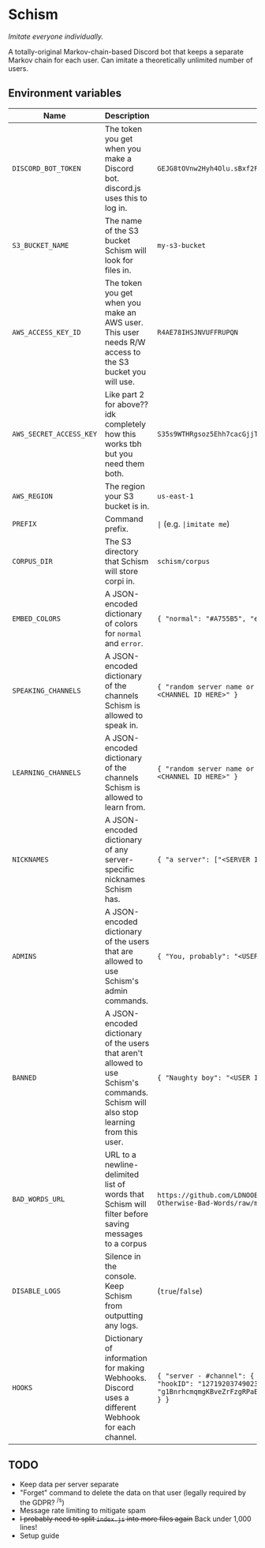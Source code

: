 # Schism
_Imitate everyone individually._

A totally-original Markov-chain-based Discord bot that keeps a separate Markov chain for each user. Can imitate a theoretically unlimited number of users.

## Environment variables
| Name | Description | Example | Default |
| --- | --- | --- | --- |
| `DISCORD_BOT_TOKEN` | The token you get when you make a Discord bot. discord.js uses this to log in. | `GEJG8tOVnw2Hyh4Olu.sBxf2FyEaQJ.cMq.lfsLzrSIzMFNf9d3qTqxRrnq` | `undefined` (**Required**) |
| `S3_BUCKET_NAME` | The name of the S3 bucket Schism will look for files in. | `my-s3-bucket` | `undefined` (**Required**) |
| `AWS_ACCESS_KEY_ID` | The token you get when you make an AWS user. This user needs R/W access to the S3 bucket you will use. | `R4AE78IHSJNVUFFRUPQN` | `undefined` (**Required**) |
| `AWS_SECRET_ACCESS_KEY` | Like part 2 for above?? idk completely how this works tbh but you need them both. | `S35s9WTHRgsoz5Ehh7cacGjjToLie7jcdS4vwpFs` | `undefined` (**Required**) |
| `AWS_REGION` | The region your S3 bucket is in. | `us-east-1` | `undefined` (**Required**) |
| `PREFIX` | Command prefix. | `\|` (e.g. `\|imitate me`) | `\|` |
| `CORPUS_DIR` | The S3 directory that Schism will store corpi in. | `schism/corpus` | `undefined` (**Required**) |
| `EMBED_COLORS` | A JSON-encoded dictionary of colors for `normal` and `error`. | `{ "normal": "#A755B5", "error": "#FF3636" }` | `{ "normal": "#A755B5", "error": "#FF3636" }` |
| `SPEAKING_CHANNELS` | A JSON-encoded dictionary of the channels Schism is allowed to speak in. | `{ "random server name or whatever you want - #general": "<CHANNEL ID HERE>" }` | `{}` (**Required**) |
| `LEARNING_CHANNELS` | A JSON-encoded dictionary of the channels Schism is allowed to learn from. | `{ "random server name or whatever you want - #general": "<CHANNEL ID HERE>" }` | `{}` (**Required**) |
| `NICKNAMES` | A JSON-encoded dictionary of any server-specific nicknames Schism has. | `{ "a server": ["<SERVER ID HERE>", "Schismn't"] }` | `{}` (Optional) |
| `ADMINS` | A JSON-encoded dictionary of the users that are allowed to use Schism's admin commands. | `{ "You, probably": "<USER ID HERE>" }` | `{}` (Recommended, but optional) |
| `BANNED` | A JSON-encoded dictionary of the users that aren't allowed to use Schism's commands. Schism will also stop learning from this user. | `{ "Naughty boy": "<USER ID HERE>" }` | `{}` (Optional) |
| `BAD_WORDS_URL` | URL to a newline-delimited list of words that Schism will filter before saving messages to a corpus | `https://github.com/LDNOOBW/List-of-Dirty-Naughty-Obscene-and-Otherwise-Bad-Words/raw/master/en` | `undefined` (Optional) |
| `DISABLE_LOGS` | Silence in the console. Keep Schism from outputting any logs. | (`true`/`false`) | `false` (Schism will log stuff like normal) |
| `HOOKS` | Dictionary of information for making Webhooks. Discord uses a different Webhook for each channel. | `{ "server - #channel": { "channelID": "7219805712958755", "hookID": "12719203749023570", "token": "g1BnrhcmqmgKBveZrFzgRPaB8SBGET0m.3tX0U2.C5e8xwjQshTO7dzayXQ" } }` | `{}` (**Required**) |


## TODO
- Keep data per server separate
- "Forget" command to delete the data on that user (legally required by the GDPR? <sup>/s</sup>)
- Message rate limiting to mitigate spam
- ~~I probably need to split `index.js` into more files again~~ Back under 1,000 lines!
- Setup guide
